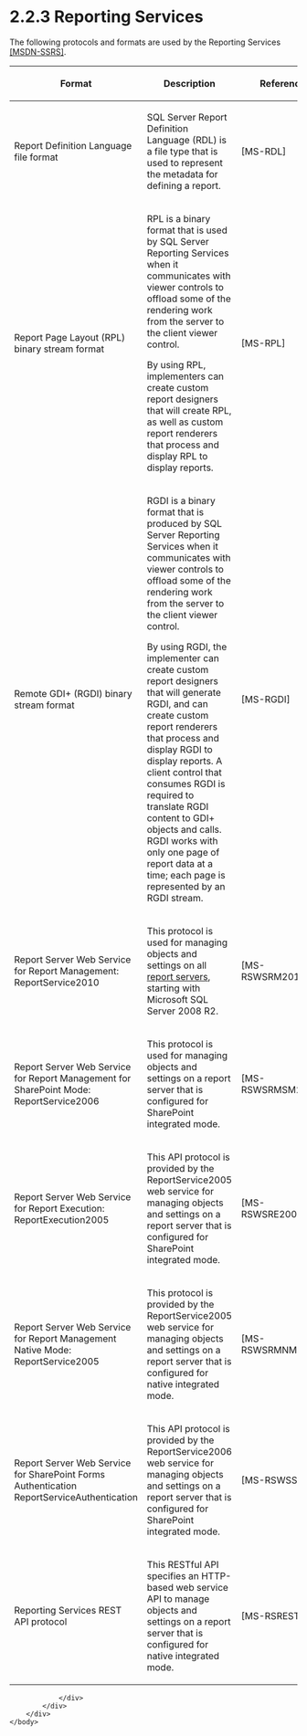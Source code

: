<html dir="LTR" xmlns:mshelp="http://msdn.microsoft.com/mshelp" xmlns:ddue="http://ddue.schemas.microsoft.com/authoring/2003/5" xmlns:xlink="http://www.w3.org/1999/xlink" xmlns:tool="http://www.microsoft.com/tooltip">
    <head>
        <meta http-equiv="Content-Type" content="text/html; CHARSET=utf-8"></meta>
        <meta name="save" content="history"></meta>
        <title>2.2.3 Reporting Services</title>
        <xml>
            <mshelp:toctitle title="2.2.3 Reporting Services"></mshelp:toctitle>
            <mshelp:rltitle title="[MS-SSSO]: Reporting Services"></mshelp:rltitle>
            <mshelp:keyword index="A" term="45ba9dcd-a7d7-4e2c-a3ea-1aeaa68132a4"></mshelp:keyword>
            <mshelp:attr name="DCSext.ContentType" value="open specification"></mshelp:attr>
            <mshelp:attr name="AssetID" value="45ba9dcd-a7d7-4e2c-a3ea-1aeaa68132a4"></mshelp:attr>
            <mshelp:attr name="TopicType" value="kbRef"></mshelp:attr>
            <mshelp:attr name="DCSext.Title" value="[MS-SSSO]: Reporting Services" />
        </xml>
    </head>
    <body>
        <div id="header">
            <h1 class="heading">2.2.3 Reporting Services</h1>
        </div>
        <div id="mainSection">
            <div id="mainBody">
                <div id="allHistory" class="saveHistory"></div>
                <div id="sectionSection0" class="section" name="collapseableSection">
                    

<p>The following protocols and formats are used by the
Reporting Services <a href="https://go.microsoft.com/fwlink/?LinkId=152499">[MSDN-SSRS]</a>.</p>

<table>
 <thead>
  <tr>
   <th>
   <p>Format</p>
   </th>
   <th>
   <p>Description</p>
   </th>
   <th>
   <p>Reference</p>
   </th>
  </tr>
 </thead>
 <tr>
  <td>
  <p>Report Definition Language file format</p>
  </td>
  <td>
  <p>SQL Server Report Definition Language (RDL) is a
  file type that is used to represent the metadata for defining a report.</p>
  </td>
  <td>
  <p><mshelp:link keywords="53287204-7cd0-4bc9-a5cd-d42a5925dca1" tabindex="0">[MS-RDL]</mshelp:link></p>
  </td>
 </tr>
 <tr>
  <td>
  <p>Report Page Layout (RPL) binary stream format</p>
  </td>
  <td>
  <p>RPL is a binary format that is used by SQL Server
  Reporting Services when it communicates with viewer controls to offload some
  of the rendering work from the server to the client viewer control. </p>
  <p>By using RPL, implementers can create custom report
  designers that will create RPL, as well as custom report renderers that
  process and display RPL to display reports.</p>
  </td>
  <td>
  <p><mshelp:link keywords="9c4ff7ba-f6da-4092-9670-aa0e54e73887" tabindex="0">[MS-RPL]</mshelp:link></p>
  </td>
 </tr>
 <tr>
  <td>
  <p>Remote GDI+ (RGDI) binary stream format</p>
  </td>
  <td>
  <p>RGDI is a binary format that is produced by SQL Server
  Reporting Services when it communicates with viewer controls to offload some
  of the rendering work from the server to the client viewer control.</p>
  <p>By using RGDI, the implementer can create custom
  report designers that will generate RGDI, and can create custom report
  renderers that process and display RGDI to display reports. A client control
  that consumes RGDI is required to translate RGDI content to GDI+ objects and
  calls. RGDI works with only one page of report data at a time; each page is
  represented by an RGDI stream.</p>
  </td>
  <td>
  <p><mshelp:link keywords="b420a652-10eb-49b2-834c-ebc4d31e8ce5" tabindex="0">[MS-RGDI]</mshelp:link></p>
  </td>
 </tr>
 <tr>
  <td>
  <p>Report Server Web Service for Report Management:
  ReportService2010</p>
  </td>
  <td>
  <p>This protocol is used for managing objects and settings
  on all <a href="20049766-3c6e-4f20-a20e-64785e88f6f2.html#gt_cbdd3a12-e9ec-43e2-ac97-9c47f171f96a">report servers</a>,
  starting with Microsoft SQL Server 2008 R2.</p>
  </td>
  <td>
  <p><mshelp:link keywords="0c9864cf-afe9-4789-ae9e-a55df1ff9111" tabindex="0">[MS-RSWSRM2010]</mshelp:link></p>
  </td>
 </tr>
 <tr>
  <td>
  <p>Report Server Web Service for Report Management for
  SharePoint Mode: ReportService2006</p>
  </td>
  <td>
  <p>This protocol is used for managing objects and
  settings on a report server that is configured for SharePoint integrated
  mode.</p>
  </td>
  <td>
  <p><mshelp:link keywords="eea1faab-ab5f-4fac-aecd-5c7543a8977c" tabindex="0">[MS-RSWSRMSM2006]</mshelp:link></p>
  </td>
 </tr>
 <tr>
  <td>
  <p>Report Server Web Service for Report Execution:
  ReportExecution2005</p>
  </td>
  <td>
  <p>This API protocol is provided by the ReportService2005
  web service for managing objects and settings on a report server that is
  configured for SharePoint integrated mode.</p>
  </td>
  <td>
  <p><mshelp:link keywords="96c33524-52c1-4358-a23a-6921db74211c" tabindex="0">[MS-RSWSRE2005]</mshelp:link></p>
  </td>
 </tr>
 <tr>
  <td>
  <p>Report Server Web Service for Report Management Native
  Mode: ReportService2005</p>
  </td>
  <td>
  <p>This protocol is provided by the ReportService2005 web
  service for managing objects and settings on a report server that is
  configured for native integrated mode.</p>
  </td>
  <td>
  <p><mshelp:link keywords="a30e6fc4-36ad-423a-b578-ba50523f5a77" tabindex="0">[MS-RSWSRMNM2005]</mshelp:link></p>
  </td>
 </tr>
 <tr>
  <td>
  <p>Report Server Web Service for SharePoint Forms
  Authentication ReportServiceAuthentication</p>
  </td>
  <td>
  <p>This API protocol is provided by the ReportService2006
  web service for managing objects and settings on a report server that is
  configured for SharePoint integrated mode.</p>
  </td>
  <td>
  <p><mshelp:link keywords="ee081425-607f-4742-8d61-5bf61f0d2a26" tabindex="0">[MS-RSWSSFA]</mshelp:link></p>
  </td>
 </tr>
 <tr>
  <td>
  <p>Reporting Services REST API protocol</p>
  </td>
  <td>
  <p>This RESTful API specifies an HTTP-based web service
  API to manage objects and settings on a report server that is configured for
  native integrated mode.</p>
  </td>
  <td>
  <p><mshelp:link keywords="a7752484-e24a-41f8-8ea2-c0e6568768fd" tabindex="0">[MS-RSREST]</mshelp:link></p>
  </td>
 </tr>
</table>

<p> </p>


                </div>
            </div>
        </div>
    </body>
</html>